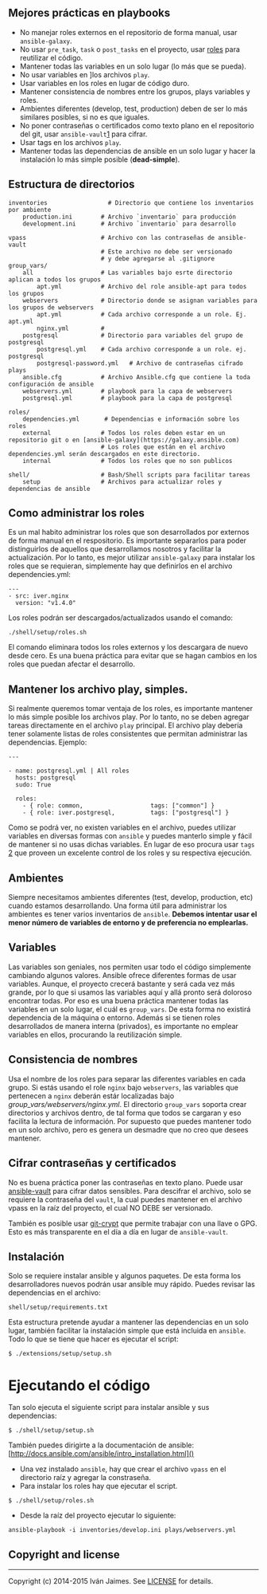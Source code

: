 ## Mejores prácticas en playbooks

* No manejar roles externos en el repositorio de forma manual, usar `ansible-galaxy`.
* No usar `pre_task`, `task` o `post_tasks` en el proyecto, usar [roles](http://docs.ansible.com/ansible/playbooks_roles.html) para reutilizar el código.
* Mantener todas las variables en un solo lugar (lo más que se pueda).
* No usar variables en ]los archivos `play`.
* Usar variables en los roles en lugar de código duro.
* Mantener consistencia de nombres entre los grupos, plays variables y roles.
* Ambientes diferentes (develop, test, production) deben de ser lo más similares posibles, si no es que iguales.
* No poner contraseñas o certificados como texto plano en el repositorio del git, usar `ansible-vault`[1](http://docs.ansible.com/ansible/playbooks_vault.html) para cifrar.
* Usar tags en los archivos `play`.
* Mantener todas las dependencias de ansible en un solo lugar y hacer la instalación lo más simple posible (__dead-simple__).



## Estructura de directorios


    inventories					# Directorio que contiene los inventarios por ambiente
        production.ini        # Archivo `inventario` para producción
        development.ini       # Archivo `inventario` para desarrollo

    vpass                     # Archivo con las contraseñas de ansible-vault
                              # Este archivo no debe ser versionado
                              # y debe agregarse al .gitignore
    group_vars/
        all                   # Las variables bajo esrte directorio aplican a todos los grupos
            apt.yml           # Archivo del role ansible-apt para todos los grupos
        webservers            # Directorio donde se asignan variables para los grupos de webservers
            apt.yml           # Cada archivo corresponde a un role. Ej. apt.yml
            nginx.yml         #
        postgresql            # Directorio para variables del grupo de postgresql
            postgresql.yml    # Cada archivo corresponde a un role. ej. postgresql
            postgresql-password.yml   # Archivo de contraseñas cifrado
    plays
        ansible.cfg           # Archivo Ansible.cfg que contiene la toda configuración de ansible
        webservers.yml        # playbook para la capa de webservers
        postgresql.yml        # playbook para la capa de postgresql

    roles/
        dependencies.yml	   # Dependencias e información sobre los roles
        external              # Todos los roles deben estar en un repositorio git o en [ansible-galaxy](https://galaxy.ansible.com)
                              # Los roles que están en el archivo dependencies.yml serán descargados en este directorio.
        internal              # Todos los roles que no son publicos

    shell/                    # Bash/Shell scripts para facilitar tareas
        setup                 # Archivos para actualizar roles y dependencias de ansible


## Como administrar los roles

Es un mal habito administrar los roles que son desarrollados por externos de forma manual en el respositorio. Es importante separarlos para poder distinguirlos de aquellos que desarrollamos nosotros y facilitar la actualización. Por lo tanto, es mejor utilizar `ansible-galaxy` para instalar los roles que se requieran, simplemente hay que definirlos en el archivo dependencies.yml:

```
---
- src: iver.nginx
  version: "v1.4.0"
```

Los roles podrán ser descargados/actualizados usando el comando:

```
./shell/setup/roles.sh
```

El comando eliminara todos los roles externos y los descargara de nuevo desde cero. Es una buena práctica para evitar que se hagan cambios en los roles que puedan afectar el desarrollo.

## Mantener los archivo play, simples.

Si realmente queremos tomar ventaja de los roles, es importante mantener lo más simple posible los archivos play. Por lo tanto, no se deben agregar tareas directamente en el archivo `play` principal. El archivo play debería tener solamente listas de roles consistentes que permitan administrar las dependencias. Ejemplo:

```
---

- name: postgresql.yml | All roles
  hosts: postgresql
  sudo: True

  roles:
    - { role: common,                   tags: ["common"] }
    - { role: iver.postgresql,          tags: ["postgresql"] }
```

Como se podrá ver, no existen variables en el archivo, puedes utilizar variables en diversas formas con `ansible` y puedes manterlo simple y fácil de mantener si no usas dichas variables. En lugar de eso procura usar `tags` [2](http://docs.ansible.com/playbooks_tags.html) que proveen un excelente control de los roles y su respectiva ejecución.


## Ambientes

Siempre necesitamos ambientes diferentes (test, develop, production, etc) cuando estamos desarrollando. Una forma útil para administrar los ambientes es tener varios inventarios de `ansible`. **Debemos intentar usar el menor número de variables de entorno y de preferencia no emplearlas.**


## Variables

Las variables son geniales, nos permiten usar todo el código simplemente cambiando algunos valores. Ansible ofrece diferentes formas de usar variables. Aunque, el proyecto crecerá bastante y será cada vez más grande, por lo que si usamos las variables aquí y allá pronto será doloroso encontrar todas. Por eso es una buena práctica mantener todas las variables en un solo lugar, el cuál es `group_vars`. De esta forma no existirá dependencia de la máquina o entorno. Además si se tienen roles desarrollados de manera interna (privados), es importante no emplear variables en ellos, procurando la reutilización simple.


## Consistencia de nombres

Usa el nombre de los roles para separar las diferentes variables en cada grupo. Si estás usando el role `nginx` bajo `webservers`, las variables que pertenecen a `nginx` deberán estár localizadas bajo *group_vars/webservers/nginx.yml*. El directorio `group_vars` soporta crear directorios y archivos dentro, de tal forma que todos se cargaran y eso facilita la lectura de información. Por supuesto que puedes mantener todo en un solo archivo, pero es genera un desmadre que no creo que desees mantener.


## Cifrar contraseñas y certificados

No es buena práctica poner las contraseñas en texto plano. Puede usar [ansible-vault](http://docs.ansible.com/playbooks_vault.html) para cifrar datos sensibles. Para descifrar el archivo, solo se requiere la contraseña del `vault`, la cual puedes mantener en el archivo vpass en la raíz del proyecto, el cual NO DEBE ser versionado.

También es posible usar [git-crypt](https://github.com/AGWA/git-crypt) que permite trabajar con una llave o GPG. Esto es más transparente en el día a día en lugar de `ansible-vault`.

## Instalación

Solo se requiere instalar ansible y algunos paquetes. De esta forma los desarrolladores nuevos podrán usar ansible muy rápido. Puedes revisar las dependencias en el archivo:

```
shell/setup/requirements.txt
```

Esta estructura pretende ayudar a mantener las dependencias en un solo lugar, también facilitar la instalación simple que está incluida en `ansible`. Todo lo que se tiene que hacer es ejecutar el script:

```
$ ./extensions/setup/setup.sh
```

# Ejecutando el código

Tan solo ejecuta el siguiente script para instalar ansible y sus dependencias:

```
$ ./shell/setup/setup.sh
```

También puedes dirigirte a la documentación de ansible: [http://docs.ansible.com/ansible/intro_installation.html]()

* Una vez instalado `ansible`, hay que crear el archivo `vpass` en el directorio raíz y agregar la constraseña.
* Para instalar los roles hay que ejecutar el script.

```
$ ./shell/setup/roles.sh
```

* Desde la raíz del proyecto ejecutar lo siguiente:

```
ansible-playbook -i inventories/develop.ini plays/webservers.yml
```

## Copyright and license

***

Copyright (c) 2014-2015 Iván Jaimes. See [LICENSE](LICENSE) for details.


